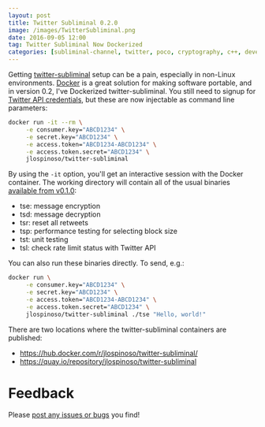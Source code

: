 ```yaml
---
layout: post
title: Twitter Subliminal 0.2.0
image: /images/TwitterSubliminal.png
date: 2016-09-05 12:00
tag: Twitter Subliminal Now Dockerized
categories: [subliminal-channel, twitter, poco, cryptography, c++, developing, software]
---
```

[1]: https://github.com/JLospinoso/twitter-subliminal
[2]: https://docker.com
[3]: https://apps.twitter.com/
[4]: https://jlospinoso.github.io/subliminal-channel/twitter/poco/cryptography/c++/developing/software/2016/02/06/twitter-subliminal.html
[5]: https://github.com/JLospinoso/twitter-subliminal/issues

Getting [twitter-subliminal][1] setup can be a pain, especially in non-Linux
environments. [Docker][2] is a great solution for making software portable, and
in version 0.2, I've Dockerized twitter-subliminal. You still need to signup for
[Twitter API credentials][3], but these are now injectable as command line parameters:

```sh
docker run -it --rm \
     -e consumer.key="ABCD1234" \
     -e secret.key="ABCD1234" \
     -e access.token="ABCD1234-ABCD1234" \
     -e access.token.secret="ABCD1234" \
     jlospinoso/twitter-subliminal
```

By using the `-it` option, you'll get an interactive session with the Docker
container. The working directory will contain all of the usual binaries [available
from v0.1.0][4]:

* tse: message encryption
* tsd: message decryption
* tsr: reset all retweets
* tsp: performance testing for selecting block size
* tst: unit testing
* tsl: check rate limit status with Twitter API

You can also run these binaries directly. To send, e.g.:

```sh
docker run \
     -e consumer.key="ABCD1234" \
     -e secret.key="ABCD1234" \
     -e access.token="ABCD1234-ABCD1234" \
     -e access.token.secret="ABCD1234" \
     jlospinoso/twitter-subliminal ./tse "Hello, world!"
```

There are two locations where the twitter-subliminal containers are published:

* https://hub.docker.com/r/jlospinoso/twitter-subliminal/
* https://quay.io/repository/jlospinoso/twitter-subliminal

Feedback
==
Please [post any issues or bugs][5] you find!
